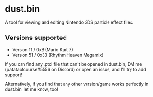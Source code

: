 # dust.bin
A tool for viewing and editing Nintendo 3DS particle effect files.

## Versions supported
* Version 11 / 0xB (Mario Kart 7)
* Version 51 / 0x33 (Rhythm Heaven Megamix)

If you can find any .ptcl file that can't be opened in dust.bin, DM me (patataofcourse#5556 on Discord) or open an issue, and I'll try to add support!

Alternatively, if you find that any other version/game works perfectly in dust.bin, let me know, too!